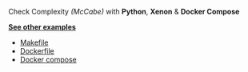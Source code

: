 Check Complexity _(McCabe)_ with **Python**, **Xenon** & **Docker Compose** 

**[See other examples](https://github.com/dailymotion/gazr/tree/master/examples)**

* [Makefile](https://github.com/dailymotion/gazr/tree/master/examples/complexity_python_xenon_with_docker_compose/Makefile)
* [Dockerfile](https://github.com/dailymotion/gazr/tree/master/examples/complexity_python_xenon_with_docker_compose/Dockerfile)
* [Docker compose](https://github.com/dailymotion/gazr/tree/master/examples/complexity_python_xenon_with_docker_compose/docker-compose.yml)
